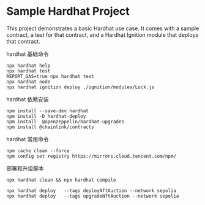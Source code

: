 # Sample Hardhat Project

This project demonstrates a basic Hardhat use case. It comes with a sample contract, a test for that contract, and a Hardhat Ignition module that deploys that contract.

hardhat 基础命令
```shell
npx hardhat help
npx hardhat test
REPORT_GAS=true npx hardhat test
npx hardhat node
npx hardhat ignition deploy ./ignition/modules/Lock.js
```

hardhat 依赖安装
```
npm install --save-dev hardhat
npm install -D hardhat-deploy
npm install  @openzeppelin/hardhat-upgrades 
npm install @chainlink/contracts
```

hardhat 常用命令
```
npm cache clean --force
npm config set registry https://mirrors.cloud.tencent.com/npm/

```

部署和升级脚本
```
npx hardhat clean && npx hardhat compile

npx hardhat deploy   --tags deployNftAuction --network sepolia 
npx hardhat deploy   --tags upgradeNftAuction --network sepolia 

```

